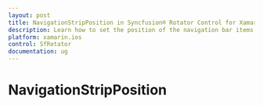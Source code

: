 ```yaml
---
layout: post
title: NavigationStripPosition in Syncfusion® Rotator Control for Xamarin.iOS 
description: Learn how to set the position of the navigation bar items in Rotator control for Xamarin.iOS platform
platform: xamarin.ios
control: SfRotator
documentation: ug
---
```


# NavigationStripPosition


